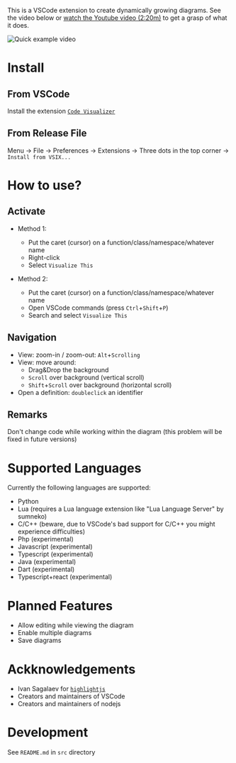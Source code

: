 This is a VSCode extension to create dynamically growing diagrams. See the video below or [watch the Youtube video (2:20m)](https://youtu.be/CesCUSQTRLg) to get a grasp of what it does.

![Quick example video](./media_marketplace/quick_example.gif)


Install
========

From VSCode
------------
Install the extension [`Code Visualizer`](https://marketplace.visualstudio.com/items?itemName=visualprogrammingx.SourceCodeVisualizer)


From Release File
------------------
Menu → File → Preferences → Extensions → Three dots in the top corner → `Install from VSIX...`


How to use?
===========

## Activate

- Method 1:
  - Put the caret (cursor) on a function/class/namespace/whatever name
  - Right-click
  - Select `Visualize This`

- Method 2:
   - Put the caret (cursor) on a function/class/namespace/whatever name
   - Open VSCode commands (press `Ctrl`+`Shift`+`P`)
   - Search and select `Visualize This`



## Navigation

- View: zoom-in / zoom-out: `Alt`+`Scrolling`
- View: move around:
   - Drag&Drop the background
   - `Scroll` over background (vertical scroll)
   - `Shift`+`Scroll` over background (horizontal scroll)
- Open a definition: `doubleclick` an identifier



## Remarks

Don't change code while working within the diagram (this problem will be fixed in future versions)




Supported Languages
===================
Currently the following languages are supported:
- Python
- Lua (requires a Lua language extension like "Lua Language Server" by sumneko)
- C/C++ (beware, due to VSCode's bad support for C/C++ you might experience difficulties)
- Php (experimental)
- Javascript (experimental)
- Typescript (experimental)
- Java (experimental)
- Dart (experimental)
- Typescript+react (experimental)


Planned Features
=================
- Allow editing while viewing the diagram
- Enable multiple diagrams
- Save diagrams


Ackknowledgements
===================

- Ivan Sagalaev for [`highlightjs`](https://highlightjs.org/)
- Creators and maintainers of VSCode
- Creators and maintainers of nodejs


Development
============
See `README.md` in `src` directory

